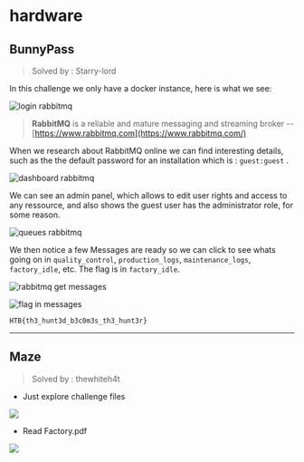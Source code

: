 # hardware

## BunnyPass
> Solved by : Starry-lord

In this challenge we only have a docker instance, here is what we see: 

![login rabbitmq](https://i.imgur.com/4uAi61N.png)

> **RabbitMQ** is a reliable and mature messaging and streaming broker
> -- [https://www.rabbitmq.com](https://www.rabbitmq.com/)

When we research about RabbitMQ online we can find interesting details, such as the the default password for an installation which is :
`guest:guest` .


![dashboard rabbitmq](https://i.imgur.com/VTip8Yo.png)


We can see an admin panel, which allows to edit user rights and access to any ressource, and also shows the guest user has the administrator role, for some reason. 


![queues rabbitmq](https://i.imgur.com/ZAuMwYd.png)


We then notice a few Messages are ready so we can click to see whats going on in `quality_control`, `production_logs`, `maintenance_logs`, `factory_idle`, etc. The flag is in `factory_idle`.


![rabbitmq get messages](https://i.imgur.com/NOlwfx0.png)

![flag in messages](https://i.imgur.com/h4ZZpj9.png)


```
HTB{th3_hunt3d_b3c0m3s_th3_hunt3r}
```

----------

## Maze
> Solved by : thewhiteh4t

- Just explore challenge files

![](https://i.imgur.com/0lcZGGJ.png)

- Read Factory.pdf

![](https://i.imgur.com/4xU2Z7N.png)